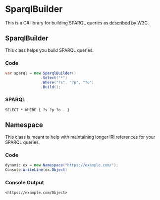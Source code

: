 # SparqlBuilder
This is a C# library for building SPARQL queries as [described by W3C](https://www.w3.org/TR/sparql11-query/). 

## SparqlBuilder
This class helps you build SPARQL queries.

### Code
```cs
var sparql = new SparqlBuilder()
                .Select("*")
                .Where("?s", "?p", "?o")
                .Build();
```
### SPARQL
```sparql
SELECT * WHERE { ?s ?p ?o . }
```

## Namespace
This class is meant to help with maintaining longer IRI references for your SPARQL queries.

### Code
```cs 
dynamic ex = new Namespace("https://example.com/");
Console.WriteLine(ex.Object)
```

### Console Output
```
<https://example.com/Object>
```